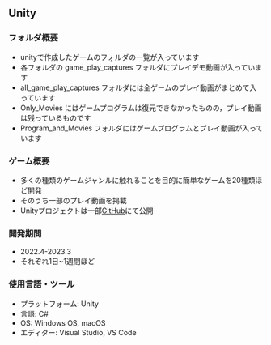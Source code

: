 ## Unity
### フォルダ概要
* unityで作成したゲームのフォルダの一覧が入っています
* 各フォルダの game_play_captures フォルダにプレイデモ動画が入っています
* all_game_play_captures フォルダには全ゲームのプレイ動画がまとめて入っています
* Only_Movies にはゲームプログラムは復元できなかったものの，プレイ動画は残っているものです
* Program_and_Movies フォルダにはゲームプログラムとプレイ動画が入っています

### ゲーム概要
* 多くの種類のゲームジャンルに触れることを目的に簡単なゲームを20種類ほど開発
* そのうち一部のプレイ動画を掲載
* Unityプロジェクトは一部[GitHub](https://github.com/nyutonn/GameDevelopment/tree/main/2023_3_unity_games/Program_and_Movies)にて公開

### 開発期間
* 2022.4-2023.3
* それぞれ1日~1週間ほど

### 使用言語・ツール
* プラットフォーム: Unity
* 言語: C#
* OS: Windows OS, macOS
* エディター: Visual Studio, VS Code